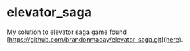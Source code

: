 # elevator_saga
My solution to elevator saga game found [https://github.com/brandonmaday/elevator_saga.git](here).
